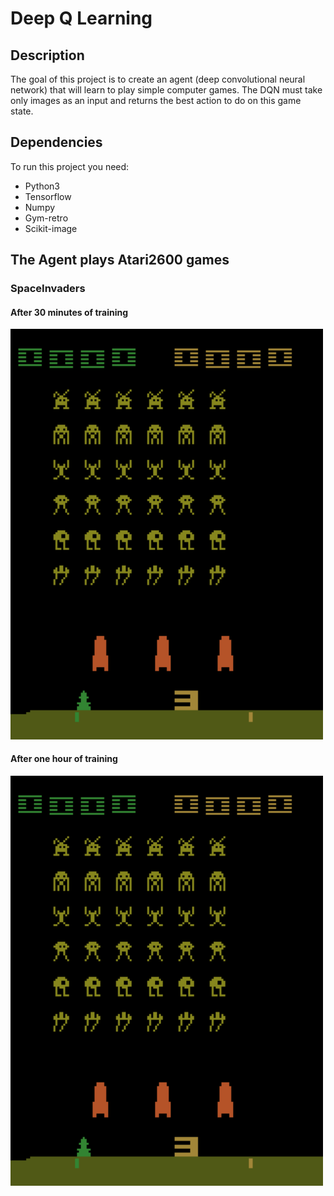 # Deep Q Learning

## Description
The goal of this project is to create an agent (deep convolutional neural network) that will learn to play simple computer games. The DQN must take only images as an input and returns the best action to do on this game state.

## Dependencies
To run this project you need:
* Python3
* Tensorflow
* Numpy
* Gym-retro
* Scikit-image

## The Agent plays Atari2600 games
### SpaceInvaders
#### After 30 minutes of training
<img src="gifs/SpaceInvaders-Atari2600/SpaceInvaders_ATARI_episode_40_reward_855.0.gif" width="500">

#### After one hour of training
<img src="gifs/SpaceInvaders-Atari2600/SpaceInvaders_ATARI_episode_75_reward_835.0.gif" width="500">
